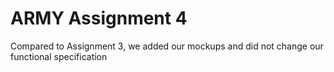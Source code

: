 # ARMY Assignment 4

Compared to Assignment 3, we added our mockups and did not change our functional specification
